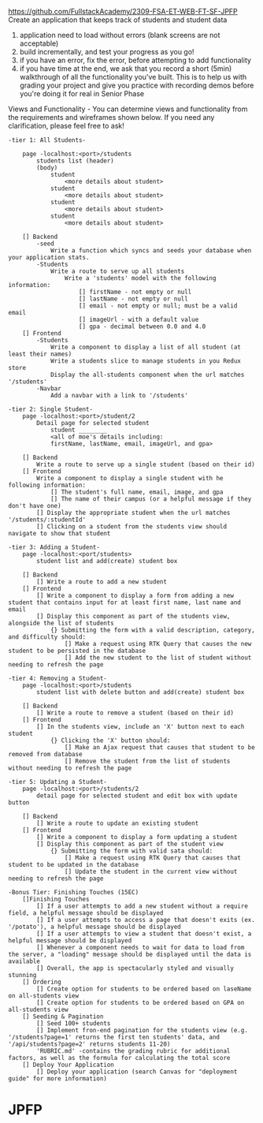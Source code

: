 https://github.com/FullstackAcademy/2309-FSA-ET-WEB-FT-SF-JPFP
Create an application that keeps track of students and student data

1. application need to load without errors (blank screens are not acceptable)
2. build incrementally, and test your progress as you go!
3. if you have an error, fix the error, before attempting to add functionality
4. if you have time at the end, we ask that you record a short (5min) walkthrough of all the functionality you've built. This is to help us with grading your project and give you practice with recording demos before you're doing it for real in Senior Phase

Views and Functionality
    - You can determine views and functionality from the requirements and wireframes shown below. If you need any clarification, please feel free to ask!

    -tier 1: All Students-

        page -localhost:<port>/students
            students list (header)
            (body)
                student 
                    <more details about student>
                student 
                    <more details about student>
                student 
                    <more details about student>
                student 
                    <more details about student>

        [] Backend 
            -seed
                Write a function which syncs and seeds your database when your application stats.
            -Students
                Write a route to serve up all students
                    Write a 'students' model with the following information:
                        [] firstName - not empty or null
                        [] lastName - not empty or null
                        [] email - not empty or null; must be a valid email
                        [] imageUrl - with a default value
                        [] gpa - decimal between 0.0 and 4.0
        [] Frontend
            -Students
                Write a component to display a list of all student (at least their names)
                Write a students slice to manage students in you Redux store
                Display the all-students component when the url matches '/students'
            -Navbar
                Add a navbar with a link to '/students'

    -tier 2: Single Student-
        page -localhost:<port>/student/2
            Detail page for selected student
                student ________
                <all of moe's details including:
                firstName, lastName, email, imageUrl, and gpa>
        
        [] Backend
            Write a route to serve up a single student (based on their id)
        [] Frontend
            Write a component to display a single student with he following information:
                [] The student's full name, email, image, and gpa
                [] The name of their campus (or a helpful message if they don't have one)
            [] Display the appropriate student when the url matches '/students/:studentId'
            [] Clicking on a student from the students view should navigate to show that student
        
    -tier 3: Adding a Student-
        page -localhost:<port/students>
            student list and add(create) student box 
        
        [] Backend
            [] Write a route to add a new student
        [] Frontend
            [] Write a component to display a form from adding a new student that contains input for at least first name, last name and email
            [] Display this component as part of the students view, alongside the list of students
                {} Submitting the form with a valid description, category, and difficulty should:
                    [] Make a request using RTK Query that causes the new student to be persisted in the database
                    [] Add the new student to the list of student without needing to refresh the page

    -tier 4: Removing a Student-
        page -localhost:<port>/students
            student list with delete button and add(create) student box

        [] Backend
            [] Write a route to remove a student (based on their id)
        [] Frontend
            [] In the students view, include an 'X' button next to each student
                {} Clicking the 'X' button should:
                    [] Make an Ajax request that causes that student to be removed from database
                    [] Remove the student from the list of students without needing to refresh the page

    -tier 5: Updating a Student-
        page -localhost:<port>/students/2
            detail page for selected student and edit box with update button
        
        [] Backend
            [] Write a route to update an existing student
        [] Frontend
            [] Write a component to display a form updating a student
            [] Display this component as part of the student view
                {} Submitting the form with valid sata should:
                    [] Make a request using RTK Query that causes that student to be updated in the database
                    [] Update the student in the current view without needing to refresh the page

    -Bonus Tier: Finishing Touches (15EC)
        []Finishing Touches
            [] If a user attempts to add a new student without a require field, a helpful message should be displayed
            [] If a user attempts to access a page that doesn't exits (ex. '/potato'), a helpful message should be displayed
            [] If a user attempts to view a student that doesn't exist, a helpful message should be displayed
            [] Whenever a component needs to wait for data to load from the server, a "loading" message should be displayed until the data is available
            [] Overall, the app is spectacularly styled and visually stunning
        [] Ordering
            [] Create option for students to be ordered based on laseName on all-students view
            [] Create option for students to be ordered based on GPA on all-students view
        [] Seeding & Pagination
            [] Seed 100+ students
            [] Implement fron-end pagination for the students view (e.g. '/students?page=1' returns the first ten students' data, and '/api/students?page=2' returns students 11-20)
            'RUBRIC.md' -contains the grading rubric for additional factors, as well as the formula for calculating the total score
        [] Deploy Your Application
            [] Deploy your application (search Canvas for "deployment guide" for more information)
            


        





# JPFP
